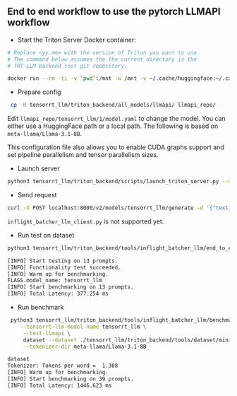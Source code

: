 ## End to end workflow to use the pytorch LLMAPI workflow

* Start the Triton Server Docker container:

```bash
# Replace <yy.mm> with the version of Triton you want to use.
# The command below assumes the the current directory is the
# TRT-LLM backend root git repository.

docker run --rm -ti -v `pwd`:/mnt -w /mnt -v ~/.cache/huggingface:~/.cache/huggingface --gpus all nvcr.io/nvidia/tritonserver:\<yy.mm\>-trtllm-python-py3 bash
```

* Prepare config

```bash
 cp -R tensorrt_llm/triton_backend/all_models/llmapi/ llmapi_repo/
```

Edit `llmapi_repo/tensorrt_llm/1/model.yaml` to change the model. You can either use a HuggingFace path or a local path. The following is based on `meta-llama/Llama-3.1-8B`.

This configuration file also allows you to enable CUDA graphs support and set pipeline parallelism and tensor parallelism sizes.

* Launch server

```bash
python3 tensorrt_llm/triton_backend/scripts/launch_triton_server.py --model_repo=llmapi_repo/
```

* Send request

```bash
curl -X POST localhost:8000/v2/models/tensorrt_llm/generate -d '{"text_input": "The future of AI is", "max_tokens":10}' | jq
```

`inflight_batcher_llm_client.py` is not supported yet.

* Run test on dataset

```bash
python3 tensorrt_llm/triton_backend/tools/inflight_batcher_llm/end_to_end_test.py --dataset tensorrt_llm/triton_backend/ci/L0_backend_trtllm/simple_data.json --max-input-len 500 --test-llmapi --model-name tensorrt_llm

[INFO] Start testing on 13 prompts.
[INFO] Functionality test succeeded.
[INFO] Warm up for benchmarking.
FLAGS.model_name: tensorrt_llm
[INFO] Start benchmarking on 13 prompts.
[INFO] Total Latency: 377.254 ms
```

* Run benchmark

```bash
 python3 tensorrt_llm/triton_backend/tools/inflight_batcher_llm/benchmark_core_model.py --max-input-len 500 \
    --tensorrt-llm-model-name tensorrt_llm \
     --test-llmapi \
     dataset --dataset ./tensorrt_llm/triton_backend/tools/dataset/mini_cnn_eval.json \
     --tokenizer-dir meta-llama/Llama-3.1-8B

dataset
Tokenizer: Tokens per word =  1.308
[INFO] Warm up for benchmarking.
[INFO] Start benchmarking on 39 prompts.
[INFO] Total Latency: 1446.623 ms
```
